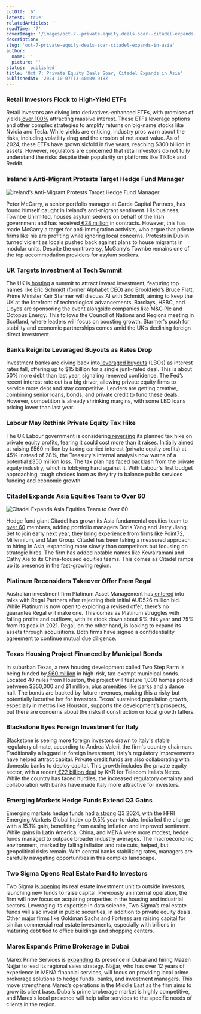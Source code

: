 ```yaml
---
cutOff: '6'
latest: 'true'
relatedArticles: ''
readTime: '7'
coverImage: '/images/oct-7--private-equity-deals-soar--citadel-expands-in-asia-a-M4Nz.webp'
description: ''
slug: 'oct-7-private-equity-deals-soar-citadel-expands-in-asia'
author:
  name: ''
  picture: ''
status: 'published'
title: 'Oct 7: Private Equity Deals Soar, Citadel Expands in Asia'
publishedAt: '2024-10-07T13:40:09.918Z'
---
```


### Retail Investors Flock to High-Yield ETFs

Retail investors are diving into derivatives-enhanced ETFs, with promises of yields[ over 100%](https://www.bloomberg.com/news/articles/2024-10-06/-100-yields-fuel-a-retail-boom-in-quick-buck-etfs) attracting massive interest. These ETFs leverage options and other complex strategies to amplify returns on big-name stocks like Nvidia and Tesla. While yields are enticing, industry pros warn about the risks, including volatility drag and the erosion of net asset value. As of 2024, these ETFs have grown sixfold in five years, reaching $300 billion in assets. However, regulators are concerned that retail investors do not fully understand the risks despite their popularity on platforms like TikTok and Reddit.

### Ireland’s Anti-Migrant Protests Target Hedge Fund Manager

![Ireland’s Anti-Migrant Protests Target Hedge Fund Manager](/images/oct-7--private-equity-deals-soar--citadel-expands-in-asia-a-czOT.webp)

Peter McGarry, a senior portfolio manager at Garda Capital Partners, has found himself caught in Ireland’s anti-migrant sentiment. His business, Townbe Unlimited, houses asylum seekers on behalf of the Irish government and has received[ €28 million](https://www.bnnbloomberg.ca/investing/2024/10/05/irelands-anti-migrant-rage-lands-on-a-hedge-fund-traders-doorstep/) in contracts. However, this has made McGarry a target for anti-immigration activists, who argue that private firms like his are profiting while ignoring local concerns. Protests in Dublin turned violent as locals pushed back against plans to house migrants in modular units. Despite the controversy, McGarry’s Townbe remains one of the top accommodation providers for asylum seekers.

### UK Targets Investment at Tech Summit

The UK is[ hosting](https://www.bloomberg.com/news/articles/2024-10-05/uk-bids-for-investment-with-summit-drawing-google-brookfield) a summit to attract inward investment, featuring top names like Eric Schmidt (former Alphabet CEO) and Brookfield’s Bruce Flatt. Prime Minister Keir Starmer will discuss AI with Schmidt, aiming to keep the UK at the forefront of technological advancements. Barclays, HSBC, and Lloyds are sponsoring the event alongside companies like M&G Plc and Octopus Energy. This follows the Council of Nations and Regions meeting in Scotland, where leaders will focus on boosting growth. Starmer's push for stability and economic partnerships comes amid the UK’s declining foreign direct investment.

### Banks Reignite Leveraged Buyouts as Rates Drop

Investment banks are diving back into[ leveraged buyouts](https://www.bloomberg.com/news/articles/2024-10-05/banks-whip-out-checkbooks-for-lbos-as-rates-fall-credit-weekly) (LBOs) as interest rates fall, offering up to $15 billion for a single junk-rated deal. This is about 50% more debt than last year, signaling renewed confidence. The Fed’s recent interest rate cut is a big driver, allowing private equity firms to service more debt and stay competitive. Lenders are getting creative, combining senior loans, bonds, and private credit to fund these deals. However, competition is already shrinking margins, with some LBO loans pricing lower than last year.

### Labour May Rethink Private Equity Tax Hike

The UK Labour government is considering[ reversing](https://www.bnnbloomberg.ca/business/company-news/2024/10/05/labour-weighs-u-turn-on-private-equity-tax-increase-times-says/#:~:text=\(Bloomberg\)%20%2D%2D%20Britain's%20Labour%20government,newspaper%20reported%2C%20citing%20unidentified%20people.) its planned tax hike on private equity profits, fearing it could cost more than it raises. Initially aimed at raising £560 million by taxing carried interest (private equity profits) at 45% instead of 28%, the Treasury's internal analysis now warns of a potential £350 million loss. The tax plan has faced backlash from the private equity industry, which is lobbying hard against it. With Labour's first budget approaching, tough choices loom as they try to balance public services funding and economic growth.

### Citadel Expands Asia Equities Team to Over 60

![Citadel Expands Asia Equities Team to Over 60](/images/oct-7--private-equity-deals-soar--citadel-expands-in-asia-b-A0Mz.webp)

Hedge fund giant Citadel has grown its Asia fundamental equities team to[ over 60](https://www.hedgeweek.com/citadel-ups-asia-fundamental-equities-headcount-to-more-than-60/#:~:text=Citadel%2C%20the%20%2464bn%20multi,report%20by%20the%20Business%20Times.) members, adding portfolio managers Doris Yang and Jerry Jiang. Set to join early next year, they bring experience from firms like Point72, Millennium, and Man Group. Citadel has been taking a measured approach to hiring in Asia, expanding more slowly than competitors but focusing on strategic hires. The firm has added notable names like Kewalramani and Cathy Xie to its China-focused equities teams. This comes as Citadel ramps up its presence in the fast-growing region.

### Platinum Reconsiders Takeover Offer From Regal

Australian investment firm Platinum Asset Management has[ entered](https://www.hedgeweek.com/platinum-enters-takeover-talks-with-hedge-fund-regal/) into talks with Regal Partners after rejecting their initial AUD526 million bid. While Platinum is now open to exploring a revised offer, there’s no guarantee Regal will make one. This comes as Platinum struggles with falling profits and outflows, with its stock down about 9% this year and 75% from its peak in 2021. Regal, on the other hand, is looking to expand its assets through acquisitions. Both firms have signed a confidentiality agreement to continue mutual due diligence.

### Texas Housing Project Financed by Municipal Bonds

In suburban Texas, a new housing development called Two Step Farm is being funded by[ $60 million](https://www.bnnbloomberg.ca/investing/2024/10/04/private-equity-backed-texas-housing-development-taps-muni-market/) in high-risk, tax-exempt municipal bonds. Located 40 miles from Houston, the project will feature 1,000 homes priced between $350,000 and $1 million, plus amenities like parks and a dance hall. The bonds are backed by future revenues, making this a risky but potentially lucrative bet for investors. Texas’ sustained population growth, especially in metros like Houston, supports the development’s prospects, but there are concerns about the risks if construction or local growth falters.

### Blackstone Eyes Foreign Investment for Italy

Blackstone is seeing more foreign investors drawn to Italy's stable regulatory climate, according to Andrea Valeri, the firm's country chairman. Traditionally a laggard in foreign investment, Italy’s regulatory improvements have helped attract capital. Private credit funds are also collaborating with domestic banks to deploy capital. This growth includes the private equity sector, with a recent[ €22 billion deal](https://www.bnnbloomberg.ca/investing/2024/10/04/blackstone-italy-head-sees-its-private-markets-luring-foreigners/) by KKR for Telecom Italia’s Netco. While the country has faced hurdles, the increased regulatory certainty and collaboration with banks have made Italy more attractive for investors.

### Emerging Markets Hedge Funds Extend Q3 Gains

Emerging markets hedge funds had a[ strong](https://www.hedgeweek.com/em-hedge-funds-navigate-falling-inflation-and-shifting-geopolitical-risks-to-extend-gains-in-q3/#:~:text=Emerging%20markets%20hedge%20funds%20extended,according%20to%20data%20from%20HFR.) Q3 2024, with the HFRI Emerging Markets Global Index up 9.5% year-to-date. India led the charge with a 15.1% gain, benefiting from easing inflation and improved sentiment. While gains in Latin America, China, and MENA were more modest, hedge funds managed to outpace broader industry averages. The macroeconomic environment, marked by falling inflation and rate cuts, helped, but geopolitical risks remain. With central banks stabilizing rates, managers are carefully navigating opportunities in this complex landscape.

### Two Sigma Opens Real Estate Fund to Investors

Two Sigma is[ opening](https://www.hedgeweek.com/two-sigma-opens-real-estate-unite-to-outside-investors/) its real estate investment unit to outside investors, launching new funds to raise capital. Previously an internal operation, the firm will now focus on acquiring properties in the housing and industrial sectors. Leveraging its expertise in data science, Two Sigma’s real estate funds will also invest in public securities, in addition to private equity deals. Other major firms like Goldman Sachs and Fortress are raising capital for similar commercial real estate investments, especially with billions in maturing debt tied to office buildings and shopping centers.

### Marex Expands Prime Brokerage in Dubai

Marex Prime Services is [expanding](https://www.hedgeweek.com/marex-establishes-dedicated-prime-brokerage-presence-in-dubai/) its presence in Dubai and hiring Mazen Najjar to lead its regional sales strategy. Najjar, who has over 12 years of experience in MENA financial services, will focus on providing local prime brokerage solutions to hedge funds, banks, and investment managers. This move strengthens Marex’s operations in the Middle East as the firm aims to grow its client base. Dubai’s prime brokerage market is highly competitive, and Marex's local presence will help tailor services to the specific needs of clients in the region.